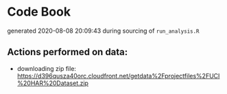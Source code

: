 # Code Book
generated 2020-08-08 20:09:43 during sourcing of `run_analysis.R`

## Actions performed on data:
* downloading zip file: https://d396qusza40orc.cloudfront.net/getdata%2Fprojectfiles%2FUCI%20HAR%20Dataset.zip
